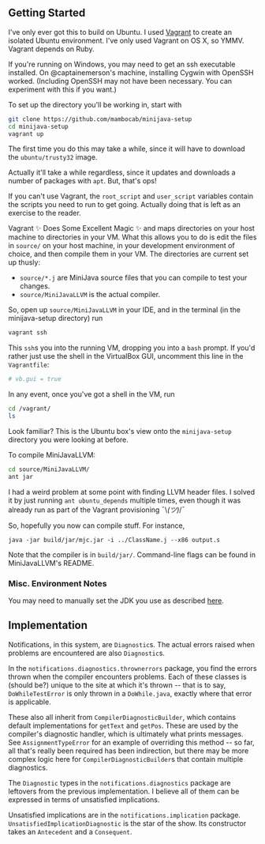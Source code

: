 ## Getting Started

I've only ever got this to build on Ubuntu. I used [Vagrant][vagrant] to create an isolated Ubuntu environment. I've only used Vagrant on OS X, so YMMV. Vagrant depends on Ruby.

If you're running on Windows, you may need to get an ssh executable installed. On @captainemerson's machine, installing Cygwin with OpenSSH worked. (Including OpenSSH may not have been necessary. You can experiment with this if you want.)

To set up the directory you'll be working in, start with

```sh
git clone https://github.com/mambocab/minijava-setup
cd minijava-setup
vagrant up
```

The first time you do this may take a while, since it will have to download the `ubuntu/trusty32` image.

Actually it'll take a while regardless, since it updates and downloads a number of packages with `apt`. But, that's ops!

If you can't use Vagrant, the `root_script` and `user_script` variables contain the scripts you need to run to get going. Actually doing that is left as an exercise to the reader.

Vagrant ✨ Does Some Excellent Magic ✨ and maps directories on your host machine to directories in your VM. What this allows you to do is edit the files in `source/` on your host machine, in your development environment of choice, and then compile them in your VM. The directories are current set up thusly:

- `source/*.j` are MiniJava source files that you can compile to test your changes.
- `source/MiniJavaLLVM` is the actual compiler.

So, open up `source/MiniJavaLLVM` in your IDE, and in the terminal (in the minijava-setup directory) run 

```sh
vagrant ssh
```

This `ssh`s you into the running VM, dropping you into a `bash` prompt. If you'd rather just use the shell in the VirtualBox GUI, uncomment this line in the `Vagrantfile`:

```ruby
# vb.gui = true
```

In any event, once you've got a shell in the VM, run

```sh
cd /vagrant/
ls
```

Look familiar? This is the Ubuntu box's view onto the `minijava-setup` directory you were looking at before.

To compile MiniJavaLLVM:

```sh
cd source/MiniJavaLLVM/
ant jar
```

I had a weird problem at some point with finding LLVM header files. I solved it by just running `ant ubuntu_depends` multiple times, even though it was already run as part of the Vagrant provisioning ¯\\_(ツ)_/¯

So, hopefully you now can compile stuff. For instance,

```
java -jar build/jar/mjc.jar -i ../ClassName.j --x86 output.s
```

Note that the compiler is in `build/jar/`. Command-line flags can be found in MiniJavaLLVM's README.

### Misc. Environment Notes

You may need to manually set the JDK you use as described [here](https://help.ubuntu.com/community/Java#Choosing_the_default_Java_to_use).

## Implementation

Notifications, in this system, are `Diagnostic`s. The actual errors raised when problems are encountered are also `Diagnostic`s.

In the `notifications.diagnostics.thrownerrors` package, you find the errors thrown when the compiler encounters problems. Each of these classes is (should be?) unique to the site at which it's thrown -- that is to say, `DoWhileTestError` is only thrown in a `DoWhile.java`, exactly where that error is applicable.

These also all inherit from `CompilerDiagnosticBuilder`, which contains default implementations for `getText` and `getPos`. These are used by the compiler's diagnostic handler, which is ultimately what prints messages. See `AssignmentTypeError` for an example of overriding this method -- so far, all that's really been required has been indirection, but there may be more complex logic here for `CompilerDiagnosticBuilder`s that contain multiple diagnostics.

The `Diagnostic` types in the `notifications.diagnostics` package are leftovers from the previous implementation. I believe all of them can be expressed in terms of unsatisfied implications.

Unsatisfied implications are in the `notifications.implication` package. `UnsatisfiedImplicationDiagnostic` is the star of the show. Its constructor takes an `Antecedent` and a `Consequent`.

[vagrant]: https://www.vagrantup.com/
[vagrantfile]: https://github.com/mambocab/minijava-setup/blob/master/Vagrantfile
